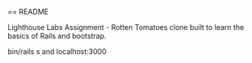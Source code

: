 == README


Lighthouse Labs Assignment - 
Rotten Tomatoes clone built to learn the basics of Rails and bootstrap.

bin/rails s and localhost:3000

 